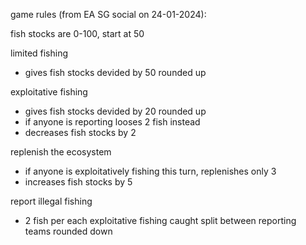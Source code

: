 game rules (from EA SG social on 24-01-2024):

fish stocks are 0-100, start at 50

limited fishing
- gives fish stocks devided by 50 rounded up

exploitative fishing
- gives fish stocks devided by 20 rounded up
- if anyone is reporting looses 2 fish instead
- decreases fish stocks by 2

replenish the ecosystem
- if anyone is exploitatively fishing this turn, replenishes only 3
- increases fish stocks by 5

report illegal fishing
- 2 fish per each exploitative fishing caught split between reporting teams rounded down
